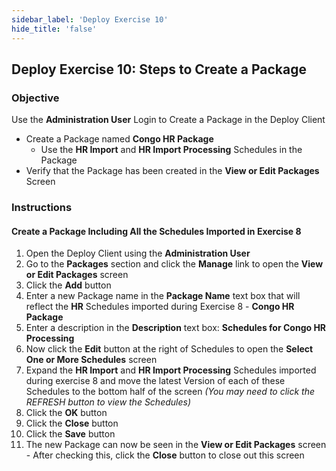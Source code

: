 ```yaml
---
sidebar_label: 'Deploy Exercise 10'
hide_title: 'false'
---
```


## Deploy Exercise 10: Steps to Create a Package

### Objective

Use the **Administration User** Login to Create a Package in the Deploy Client
  
  - Create a Package named **Congo HR Package**
    - Use the **HR Import** and **HR Import Processing** Schedules in the Package
  - Verify that the Package has been created in the **View or Edit Packages** Screen

### Instructions

#### Create a Package Including All the Schedules Imported in Exercise 8 

1.	Open the Deploy Client using the **Administration User**
2.  Go to the **Packages** section and click the **Manage** link to open the **View or Edit Packages** screen
3.	Click the **Add** button
4.	Enter a new Package name in the **Package Name** text box that will reflect the **HR** Schedules imported during Exercise 8 - **Congo HR Package**
5.	Enter a description in the **Description** text box: **Schedules for Congo HR Processing**
6.	Now click the **Edit** button at the right of Schedules to open the **Select One or More Schedules** screen
7.	Expand the **HR Import** and **HR Import Processing** Schedules imported during exercise 8 and move the latest Version of each of these Schedules to the bottom half of the screen *(You may need to click the REFRESH button to view the Schedules)*
8.	Click the **OK** button
9. Click the **Close** button
10. Click the **Save** button
11.	The new Package can now be seen in the **View or Edit Packages** screen - After checking this, click the **Close** button to close out this screen
